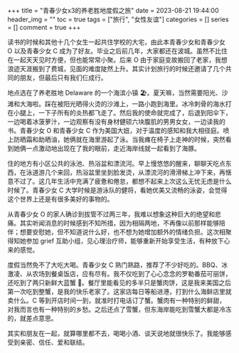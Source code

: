 +++
title = "青春少女x3的养老胜地度假之旅"
date = 2023-08-21 19:44:00
header_img = ""
toc = true
tags = ["旅行", "女性友谊"]
categories = []
series = []
comment = true
+++

读书的时候和其他十几个女生一起共住学校的大宅，由此本青春少女和青春少女 O 以及青春少女 C 成为了好友。毕业之后前几年，大家都还在波城。虽然不比住在一起天天见时方便，但也能常常小聚。后来 O 由于家庭变故搬回了老家，我想浪迹天涯搬到了费城，见面的难度陡然上升。其实计划旅行的时候还邀请了几个共同的朋友，但最后只有我们仨成行。

地点选在了养老胜地 Delaware 的一个海滨小镇 🏖️。夏天嘛，当然需要阳光、沙滩和大海啦。踩在被阳光晒得火烫的沙滩上，一路小跑到海里。冰冷刺骨的海水打在小腿上，一下子所有的炎热都飞走了。然后我的使命就完成了，后退到阳伞下，一边喝着冰菠萝汁，一边观察有没有身材健硕六块腹肌的男男女女，一边读我的书。青春少女 O 和青春少女 C 作为美国大妞，对于温度的感知和我大相径庭。喷上防晒霜和助晒油，她俩就在海里游起了泳。当我瘫在椅子上走神的时候，突然看到她俩一点激动地出现在了我的眼前，走近海岸线就一起看到了海豚。

住的地方有小区公共的泳池、热浴盆和漂流河。早上慢悠悠的醒来，聊聊天吃点东西，在泳道游几个来回，热浴盆里坐到脸发烫，从漂流河的滑滑梯上冲下来，再惬意不过了。这几年生活中充满了疲惫和倦怠，都想不起来上次这么无忧无虑是什么时候了。青春少女 C 大学时候是游泳队的健将，看她优美又流畅的泳姿，会觉得这个世界上还是有很多美好的事物的。

从青春少女 O 的家人确诊到拔管不过两三年，我难以想象这种巨大的绝望和悲痛。其实听闻消息的时候感到不知所措，因为相隔两地，不再像以前那样能够陪伴；想要安慰她，但不知道说什么好，也不想为她增加额外的情绪负担。这次相聚得知她参加 grief 互助小组，见心理治疗师，能够重新开始享受生活，有种放下心来的感觉。

度假当然免不了大吃大喝。青春少女 C 熟门熟路，推荐了不少好吃的。BBQ、冰激凌、从农场到餐桌饭店，应有尽有。我不仅吃到了心心念念的罗勒番茄可丽饼，还吃到了两只新鲜大蓝蟹 🦀️。餐厅里能看见的多半只是蟹肉饼，这是我来美国之后第一次吃到整蟹，是我的快乐老家了。这家店每日等船进港，打到什么海鲜店里就卖什么。C 等到开店时间一到，就准时打电话订了蟹。蟹肉有一种特别的鲜甜，对我而言也有一种特别的乡愁。之后还点了雪蟹，但东海岸能吃到雪蟹大都是冷冻的，就差点意思。

其实和朋友在一起，就算哪里都不去，喝喝小酒、谈天说地就很快乐了。我能够感受到亲密、信任、爱和联结。
